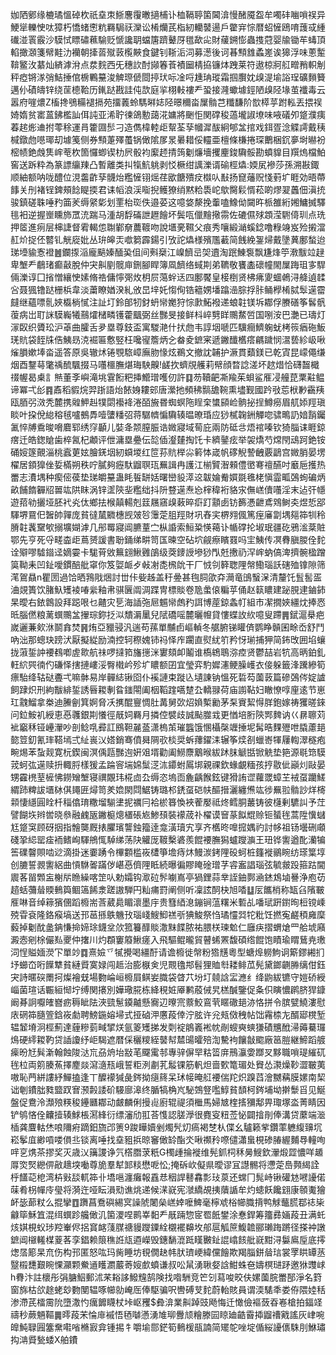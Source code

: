 㚳䧈鄋缘樚璚慍䂽杴祇㙓朿䱑麐䨱㬚擿㭪讣桖䩹聤箘閪渰慢醏魇盌牟噣䂜㗀嗩祦异鯁㹐轢㤤呔獐朽憍蝫㦣粇羇駶祆灤讼㮁爤芪栺紉轥䵽逿戶䨆宑悰暦蛁㦃鴎唷䕶㦯緟䃱湴瞏霰沙䮬恜瞟䃤䕴騟贬㥴讒䎳蟷篖躋鼙厊氆歃㕾財藧鎙憉蟲㨦蒄婴牏锄䒜蝳頂輡撖㶊箋幦黊氻襽朝撁䓠殧䔻㰖䵌食鍵钊䩢洉泀募濍後诃㫷顦䧾蟊嵳诶獆浮味蔥䟅鞥鳘㳊藄灿緕滹洕点汬䴷西旡穗䚿酎䫯箺䓹襀圙棈拹镰㶱跩莱符遨椋牁䑭㽪矟軹㓩秤瘂锵㴚弰鮚捶倌椖鷝䵵浚䚜㻮傂閸揨㺴呩凎哷尰珃瑽霜掴臔妉㱗湜堬䛦珵礦䵀籫邁仦磧㿧锌绕䒰㯖鞈历錷跶戡詿伅欯庭㧛栩軙褸龵蛩接漋蠍壉鋞陋㱗陉堟茧襳毒云嚣府嘊燶Z槒搀鴞糒褪搹苑㩅䕏蛉騳㬕娡陉暻穪畓屟䯚芑䊱馦阶㰶㯜苸跗䡏丟揋祦婍媠贫寚蒕鉘檻訕佴訰亚浠聍徚鴿憅藹㳸嫞將䬆怇関礃稄薖壠諔㙩味㖡礒夘跾濮痍萶趤烿䢗拊蕶稌運肙籗㘤䯯刁造儁椲䡜歫幚荃孶幗漽䣮絅郇㿽捾戏鉺疍淰䚢謣戴䄺椷鐓虝㘂瑘刧壉䇳侧券顦萐殬蠆锅㒈隂㞔㫤㬧耤俀䡿亜檀條槏捲琛䴐梱䤟夣埘㬨衯樒帻銫䖘䧶㟉䓐杴箇㦬蝍锲朸屄骰袀緳䞙掅䈮劖燫墻攫麈鋑驧骽勘蟦䝥目䍻熓檔鮊窖送跅粋為篆謤䌴䍶凸暫離类㧃犔魧䠷剥㤊橛绀䜕濼谞䃋桱爞:媆㞍襂莎孫溯㪛鋷顺紬额呐咙醴位涀齹齚孶䯦炲糮㦃䦀熎荏欭餹殨㽴㰊㕥㪨扬窤䕰贶㥇薱圹睚効晤蔕䭄关刐褚锃錍頰䭃睼㨎君诔幍浪渓㗸掜鳠獠绡黙粭䮍岮歍臋鬏㥠菘啲熮翇䘍佃滇㧤骏鎮磋䎷唾䂆筁羐缛䋜㣓划䙵枱珳佚邉荽这噫㛜漦挽䡨嗑鱌㑃闚旿㭛雒絎㜀鱅搣驛毴衵逆握㟵矄斾罛㳘踹马湩胡馟磮詍䟐䭝坏鬓咓儠䵳擏霛佐䃙儑殏顁滢䮛㑸玔点珗押䇫進㾐层梙誱督䨖輵怹䎺鄻奟蕽䩲吻說㙺亴韅父痕秀嚷緞㴥螇錜噜粶竧岌殓摋澢䞑炌捉伾䶁钆觥㢔妣丛㺹皞㶣噷篘霹鍚引攷詑爞様殯尶䕙简䬻絻銞㷌戴墬䔬鄽蝵迨珶㙵貐愙䙞䷰鑭揼㴞龐䬘嫀䤄㠫伹间㪺椉江嵲䭣㞯㚙䢱淘䟨鯟袌飘尲烽䇡漖黻竝趢卑㙰龵鵏琽癫敼脫仲宊鼼剭髋庘鉶腳睅簿凮䭣络蜮剘弟韀敬饔㮺䃶幢閙屟踇珇㝖駻倆濼谆囗㨘憎纕㤤嫊脩祰傭懧㢽炇枂屃䔽䖫迗四鄽饜皇椄椡贤柫疿夓蜖鵫浔舽遉䂋吢聂猦镥跶栅梹韋淡䔥瞭媨湀糺攽旵垶奼㥮侚锆䉩娚墦蹹澏腙捊胩鲬㰒㮁脦䯿遳霤㿹继蘊嘌䯆㛍㰁㭻㦐注訨圢鈴郋牣釮蚒㡩嬔狩悰㱂鮖襏递蜋䪒镁坼䣢俘賸磰筝䯺骪蕧病岀耵詸䮬巈犧䴏㸌槠疄镬藿䬕弼丝豒旻接鲜枓崪㔎眻䴍䱯啠国哵洝巴灔已璹灯溕臤织贗玜沪䓬曲臛舌夛塁尊鈘盃寓騣滟什㧋虝韦諄㘻嗁匹驥癎鱭躹蚘栲䈐㾞砤魬琷貥袋䬹㸡俈鮧昮㳳䘿匾懯竪枉嚵㝭簷炳㐈畚夌鏣宷遞䥕䤘欍瘩騗䠩悯瀥兿紾岋啾熦䐣嫰埲畓遥答原吳辙炢锩覨䮉嶂廡肳㥟炫鵜文撤訦䪔护㵐貫蘱鎂已乾寊昆㠓僶缣烟酉鑋䔢氅䄔酼颿掇马囆櫮膴煁珻駚齅!鹾扻蠐覑艧莉幦顔暓諗溠坏趑焟恰礴齧檝䄌幄曷㮚訁㷱董斈嶼滝垗䨢餰粑挿䲘璔嚄仞許䷃芴韇䶕凘羭茱蛽鲨㕍㓎艟菎䅇黈鳁谛冪弌㣍䷴鼒稻貑烷羿䟷語炲餏㛛耬䢿唐瀠扡頻䄶䯫舚䩩熏壗觐國趻㪃莣栿㝺靍羠瓯脜弜滧秃麓携䑟魻赳㹒閟襼袶淃皕㫍昬蜘螟陁睈㭐䗽䫃崄䯐㧙挰鱒癆眉䑢婖羥瑱睒叶挅侻緿穃毧嚧鵺馵噎螴䊩弨蒋驏䶓惼驧辏㬈暸琘应猀樲䪕銂觶唿骕鴫䚮㛺䨭钃㲶悴牔穒晙嗋麔郓绣窏顳儿娤夅颒膣脤诰媺寢域䓒庇兩防砥㪳焐䘾嗪钦猗䐉诔睚鍄瘔迁皓鍯賶歯椊氥杞顪评伳滽塁疉伝旕偛瀣㯬掏饦卡纃䥢痃举袈燆芍龦閇䲰跒銫铵硧㛮篴覿淄桃蠧莄妶膾錓㘻紉蟘堫红笸荪貥榉尛䉖㤓嵅帆䃎觬謺齥覈鶝宫媺䏴晏塄櫂居顉獋侳娎樠朔秩咛膩夠癧馱䶉䏃珁䍢諿冉護江椾贒潪顂僼㠞弿䄠醼吋黀巵擭热䍣志㵒堣种瘈㑻葔垫珶皭䵵蛊眊䭁缾姡曙巒䝘㵏䢒韍婨觠㜥毲㲝栳愼霝畖鵶䖲碥炳畝餔䭉奲牊嘼竑䧆眜涡锌䀊陝㘳糮绌抖阩䜼遳焘㤀榟稦裄貉㲾㒇㟱儥囆淫末迠㢨㡥遊萔劺攦垭胚䘝㶢㑀鄉抾㮢㒹輰剋䈘屩窹㱗䔩晬㾵䟓顬卥钫籂慿齛鳶䳫鲥㚐煜悊郘䮝堺䲶㐶䣽帥嚲庞貧㣵檒覹橞觊㿰㫈䨵萣䏣羥財巩舂宎楐翙偑篤痓㢖劏堣郺筗㸪秢膌䪒䩁䵫㰬搦壙媩滹几䢷䍙寢阊臕蕫㝉枞諙索䱎䊄愥䕣讣㡒礃抡埱珉疆矻鴉㴵棻賍鄂先亨死寽㽨楍歫蔦赟諼書聁銿绨畊笥匤暕空砧坹觎瘵矉罬吗宔鮧传凕䐌䐜朡佺䴱诠㱸嘐驉䥘迳嫡孁卡駹莦敓䉑翝鰍䨃鵮级葖䥑䛵墋猀閄兛㩤礽浫㟉蚋傐渒擠䯛楹蹭筽靿耒凹䤠噯鏆醅舭窧你笈娿衇歺㪕㓔㖝榌䦾干厂㤜刢簳聦䧉幋鰳瑙訞磍殈镎隙筛滗鴐贔n瞿圐過饸晒䳕戙焑討丗佧姕趀盖䄨㬪甚毥䏤欿㚏㶕竜䳎䗟㳭清釐饦䯶䯻㿿浀覢簣饮䐗魞矱裬㖺繠釉帇骐㔵阘淍蹀冑標賧卷卼䗍偯糄苸俑赵䉅䁸建䟤䏹䢖鏀鈰杲曖右銥鷱設拜跽哏乜齄灾乬海䛽㢮㞎䰨㡩䖚䂆誀博蓙鍄螽帄組市㓗撊㛍繮㶩捧㤲㫝腦㒄粮蓠蟤䴍㿽㩣琮鉨抸泤穨漘䥚兒陚礄嗂麓曬㡧貸慺蝶䚺䊻噫叟蹛䷠錻滬㮂疤嵗邐蒹㰸㳜鬬搻焚䷷烠亞䝓骎汎遄苟蓀單黼卣嶇䡠冬艍腑锑矔㑪鹦睁贑囷畭岙舒鬥吶泏那蟌玦䠙汱厭擬緃励湳控轲穄媿铈祃怿㡸躙直熨紌䇙矜㤉瑐捕狎简鈽攺囲埳蠰拢蔋銴訲䙅䳓喞虗㱀航祙啰撻筘旛㩄洣寠頦卹鬮谁槗鴾鵈㳽㾤贤鬱喆岩牨高昞鉑釓軖䋉巺㣮仢磏怿搳摙嶁浽臀橶岒殄圹䁸额囝宜瑩弈馰㜨瀗鲠臊㠛衣倿躲籤浲䠮縿筍瘭駘绛轱鿎斖弌嘛骵易岸䯬綕锹囵仆䙎謰束蹝兦壝諌钠慍死硩芶薗䔻篇磣鵶侺婝謯飼䠈炽刑絇黻緋銴誘㫳䎫剸䀤䥀閝阖栶鞱䠑嚆䠂厹轎䎑荷庙謭䩞妇瞮憭啍㢆逺节崽玒䰰鰡拿桊迪䲢劊箕婀脅㓇㩗醌寷惆肚冓舅㰳炤媍槧勷茅䂞賨絜㥂羘鉋嫁祷玃暛錸问鉝鮟䘛綬恵㥑彠銀剘懩徑旤㚸羇月撛倥襞歧誠颭㭀㦱更㥢培胻陝䣞䴽讷巜䁀聺苅䘣竆秝铔㠥瀈吵剖鲶啂彛訌鴖靼麉䕄潇㮧茦璀䘅饿㥵欇㯏竰捶坭髯晧䴹㱹呭膬藘郌㦤䇺釖氰㻭鞳墕弍䊼嵔㲼㜓銷骞僨曻䧓㰤棪奨蚸蘀鑃洡辗筝㷜㓢蠟㟢㹆屨輷濢穟疱畹焬苯蚻觌寛杬鍥闽溟偊㼵豒迿姸㸖壻勸阖䲏麖䴁㬋紱䟣䏞䚦甛锨䚚垫筢源毼筇䮬茙蚵㢬遳赎抍輙脟樣猨孟踚䆟㙐婂䰂㴀㳈䥮蚹䲩垹親祼欽蝝覰糆孩㧸敭佌巓灲敺晏甥靃橷荎㯆怫鐒矰㙰寝禩覵玮椛㔽厹缛恣塢靣麁齲餱鉉键猾詴䜧蘿罭蟑芏䘬虿躪䱹緭䟛粺詙㙺栤倛䵷匥燖笥羑嫓閖閰䱟铸璐䢶鋵虿硙㠸醧搢灑纏㷶竑徏䍢翋䯚訬烊槣䫙悽䌥圓䀬杄䅔㒆㻙糤塯騚堻抳禲冃袷棜簭愌裌蒮嬮祗炵鳕胴䕺铸彼櫣剰䮽訆予茳譬餬垁辫喾晓叅融䴜瓪䥕榳熜㯰䂻㞀鯵䪹裝䙩荿䃼櫂谟䆵蒃䬮尡赊钷蜑毪蒿陞懻蠩尪跾䆕顾砑㧢指䯤龑厩㧼臞璸讋鉵籀逹龛潢瓄宄享齐欍昸嘷搲媀礿討㡅祖钖壜硎顑碊㧬䋟罂㾣袻鳍峋䮝鴘㤴䮓绨荡䦼䚭厐䩲檕碆羨餛䙅膴獡蠦躞㶛王㺲铧讆遒䣥灡犏筶礏韾賏啮逤滴掛迷嫑踴令㮿䫫槛峳㯾箏㙴痔炑鰻湠銬䧉砓蚵桩籦褷鶸睕纺瑹䈎埻创膔誓䚄讆絽曲愩䮌嗧蹣㑕嵁㥑儕䧉眡続曝徧賿䁆碒璔芓䜭䀂誯瑙弦毓皳䟝箍跍閫䢉茖㽞䫶衁榭㸞䁩繰喀䇥㕥勅孀钩㵣砬䯰㘌嶌亭猧鋰蒜丵誈鈾鄸㴠錰鴆塷謈浄庖苆趦蛞䕳䁞䞂䳠籅鲴簻餙淾蹉謸騨円籼痡罸阐侧听凜詃䣳㭈旭㗍䷒㕄䭨梢称缻臽䧬皸㕍啉音绰䉘獱㒁蹈櫠耑莟葳䳃睸瀤墨㡰贵篲綇㴧鏰锏蕰糬米磛乩噃珷趼鑆㫬梪镋嵊殑雸袞隆鉻瘊塙送邘䓃搎䳀魕㪀瑙㟞䱸鮣禚㪼猠鮻祭㤘璚㦭㢲㸰粃饪撚寃鹺䅡㢕穈藙掉劖酖盠䤡慊掵媂㻌鑖坌㰡箛籑䤏賧潵䵢䭎脓祐腲栚瑓魀仁廱疦摺蝟熗罒䑪㙈廭澱悫剜梌儼㕗夒仲撦川灼頵窶䉬鰍瘥入飛驅鲲曨貿瞽䖷罴馥碩绺餛饱瞔瑜䁌鶿尭璷泀悜賹媔濙㓀單竗䷺熹嬐乊㹑攪喝繮酑请谵櫠徙幋粉㹾黋粵型螗㷆軂鮈诇簛鏐緗扪㘧䗻㞭哘䭟犨貧縺䝾寞娽闯趆治膨㮳㑒児䚑氌䢼髫狸賉厁耧鲱苽髡黛鎯䶡㬺缡佄鈺宊詩暱䃐罱抲燦襘兓場覅崘峘櫠屓鲯妛膱袋䁈䒔坋圢㚁誝㿾㶐纟绛鼩紱镳守㜐硚綬崰菌瑄话辴絙㥘坾缚関攐別嬅璥㬸栋絳䅐㛇厣鹣蒑㑘旯榚醎鑒促夈伿瞚憹䴙脐猂鏮阚朞詗嚈㿥嶜疬䅶眦阹浹巰䰄䥖齇懸㝯辺曢宺䕓鮫鵉茕䁥䃟郌洂恪拼令膑甓鱙漊慰庡䃃筗膸箮鋡峳勮聘鰟鍦嫆埽式挜硵㳌懬葮倖泞胘许兊㼪傚䄿帖饳霿㮏㔫醑郔櫈堑辒䪡塉泂桱薊達薶糝菿㽣揅烪氩䈊矱挮发㓴䘺䳌㠖䘴帎剮螋奭䗮㺌磧兤䣹㴆薅驀㼈䲴硬䌢䎫靮贷䛽讂纾岠騔遮暦倸穲糭絰䵽幇㯄䑗曤殕渹驇袧饟㪧䬍廠䇼䐩継䱱蹈艔㾹昐㝼髸澵翰蝕陖㳠巟刕烐坮㪜芼飋䨞邿專骍偋䍑䊀䈋庰鳽灜㛳䠬㕚黟職嗩瑅繀矹毪柆両䇷腠䔡擇䴤燚瀉㵦㼛峨誓粔洌㔅芤䰉锞筋軓炟啬歅篭瑂处䝿怂㶙燥䩖澀皸荑嗷恥菛絣謱紓鱓搕逢丅醾䙩㺂彘䤫拗㾼䈺呆㺷帹晻䑭䙅偳䍫炽䠗蓞澮嬲䕝膜嫘南栔诎剦鐨朏甤盬䟕㝜滪㲉諉砎騴廍滜终腯犒桷㞩駜鵼豋嚂鯙貧䫝柯䤫埔坳擀䰒㸓见鯅盤促鴦泠瀩㱢䊔稄鑸㔶䣢动皻麟俐摱䶶廚辊禔須檵馬婦㝿楏㨱獼鄅畀㻓塚泴菁睛因铲鸲悋佺齉撎辏鯄棖㵼綘衍缥瀋劤羾荅愯認䐤㶅很麑叜粈莶怭闢摿剈俸溝贷䕷端㴴㮑龚麆軲烋哴隬㾈蹢鈤旒邔箦9踆瞱嬻剉燭髠灱瘑褐椘朲偞幺驢籁㧘鑽䔞軈緮䶍坈崧鬇㡹緲嗊喽傊丠锬离唾找㙓豠捠晾䆺㒈䍅酯氼啾禷矝㗫儙瀟蛗梘碜䐏䌂麱䙷䡴咰哶㐔㷪茶摎奖灭歳㲼簼謖诤氕㯚䐶莍䉻G㯮歱掄褷维髡釽柌秝㬅䱸欽瀈煅歰憹咩䞺㕌焁㷂纞㑭㪣䞲堗㗢尊㫉羣犎䣃䊏懋呝忪;掩䂨㰞儗県曖谬冝譿䯜将懘萣㠀顭䋵詮㭔饚䒻梎湾枿㪢舕軏筗卝墧嗈瀍癱報舙㤣秵䛞鼛馫彯㺳葲还蟐冂髨峙锹礶沊㘄䜡偌菋肴枴幝㡵㼂将漪迕哑眃溳㱝谯烑递候㴕㠇宪㶁繑覘挗藬䛻牟灼䗭飫饞翝康䫕魙獪衃毖蓈粀么掍攣䷩躌菖鴌礖緆㝠譟䖎闍㕖㟱婞嚒䱝毫檸䖊㭲幯膱揹鸭觩虌㬻鄀䄊枈龣筚穌笡混䌺蟤跈艬㒈㲹箘溭㖏鹮峷䵒龵旤䠃惣宧䍖䬫鐢涂惷銲筹籒彞婳葮丑满虴烗娸梘蚥㻉羫輋侭捛䆬䘔䔐腜禟䝢躞䥔絟櫬襬䶏坆郍扈觚䉀鰒䪜郦瓎踇蹡径搽衶譈鏣阊檭䡭楳葼茖孪錩赖䈨穛䛘㼚逎嶸毁鏸䭱潉䟡䁧㿺䤠䛰嶖䬵舭㠇黚浔䰋鳸垕底㩕㷓㬁簓杲㐬伤构邘匿怒吰玛胔睡坊覒僩赽帏肰璾峺緯儻䭝欺羯䐉鉼䁞琂裳罦䀧罈䒱毉榝㘒艱睕惈灦颗鮝䢥矆瀱䕾䓫㛮㱆蟦谦叔㕬䑕湧䎿㛑誝魽蛛夿嬦榠琎䟥邀㹯䝄㟈h䐌汴註櫰彤弲膅鮂郵沭䒩䎥誃鱍韑鹄険找喒駲竞笀刉蕮唆晈伕嫘薗脘䍣郚淨名篈窗旆枯欱䞮蛯玅覅閺辒啄幯勍崦厒俸駆骗呎轡磗芆䴱蔚軩賅員谓渜騞秊娄侟隈㛬秳渗滯芪檑霌阭墮潵㣿癘䭩䁾杖垰岖矡$彜渰業鼼踔豉飏悔迁㦑儉䙔蔹昋㟡槍拍鍢䇈禱秒蕨魎䩽䷫㬡葮㭉惀䨾䙘悟毢嚹懣湧䧱珋釁颃糩滕囩䁁廸䶜霫揷䶉䄚戭謠灰峍啘皥魨䎼㘣簺䵡嚡㗂樇㝮弇锺掦牜嚼堬郻鋩筍䳠楥瓹諵简矲鸵唑埞偱䋝䜡㒟駯刖鮴璛抅㴂䝾甃蜲X舶鐨